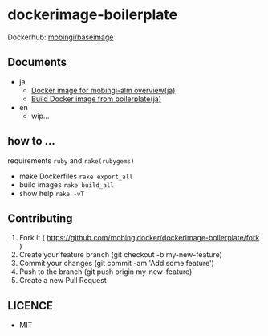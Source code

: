 # dockerimage-boilerplate

Dockerhub: [mobingi/baseimage](https://hub.docker.com/r/mobingi/baseimage/)

## Documents

- ja
  - [Docker image for mobingi-alm overview(ja)](./docs/10_overview_ja.md)
  - [Build Docker image from boilerplate(ja)](./docs/20_from_boilerplate_ja.md)
- en
  - wip...

## how to ...

requirements `ruby` and `rake(rubygems)`

- make Dockerfiles `rake export_all`
- build images `rake build_all`
- show help `rake -vT`

## Contributing

1. Fork it ( https://github.com/mobingidocker/dockerimage-boilerplate/fork )
1. Create your feature branch (git checkout -b my-new-feature)
1. Commit your changes (git commit -am 'Add some feature')
1. Push to the branch (git push origin my-new-feature)
1. Create a new Pull Request

## LICENCE

- MIT
